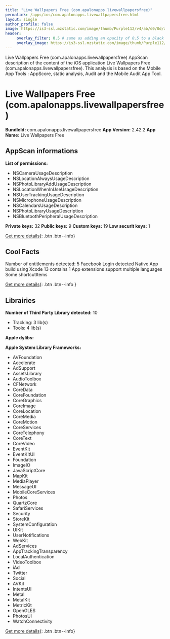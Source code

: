```yaml
---
title: "Live Wallpapers Free (com.apalonapps.livewallpapersfree)"
permalink: /apps/ios/com.apalonapps.livewallpapersfree.html
layout: single
author_profile: false
image: https://is3-ssl.mzstatic.com/image/thumb/Purple112/v4/ab/d0/0d/abd00d67-060e-c635-fc59-578ed9da57b8/AppIcon-1x_U007emarketing-0-7-0-85-220.png/512x512bb.jpg
header: 
     overlay_filter: 0.5 # same as adding an opacity of 0.5 to a black background
     overlay_image: https://is3-ssl.mzstatic.com/image/thumb/Purple112/v4/ab/d0/0d/abd00d67-060e-c635-fc59-578ed9da57b8/AppIcon-1x_U007emarketing-0-7-0-85-220.png/512x512bb.jpg
---
```

Live Wallpapers Free (com.apalonapps.livewallpapersfree) AppScan description of the content of the iOS application Live Wallpapers Free (com.apalonapps.livewallpapersfree). This analysis is based on the Mobile App Tools : AppScore, static analysis, Audit and the Mobile Audit App Tool.

# Live Wallpapers Free (com.apalonapps.livewallpapersfree)

**BundleId:** com.apalonapps.livewallpapersfree
**App Version:** 2.42.2
**App Name:** Live Wallpapers Free


## AppScan informations 

**List of permissions:** 
- NSCameraUsageDescription
- NSLocationAlwaysUsageDescription
- NSPhotoLibraryAddUsageDescription
- NSLocationWhenInUseUsageDescription
- NSUserTrackingUsageDescription
- NSMicrophoneUsageDescription
- NSCalendarsUsageDescription
- NSPhotoLibraryUsageDescription
- NSBluetoothPeripheralUsageDescription
  
  
**Private keys:** 32
**Public keys:** 9
**Custom keys:** 19
**Low securit keys:** 1
  
[Get more details](/pricing.html){: .btn .btn--info}

## Cool Facts

Number of entitlements detected: 5
Facebook Login detected
Native App
build using Xcode 13
contains 1 App extensions
support multiple languages
Some shortcutItems 
  
[Get more details](/pricing.html){: .btn .btn--info }

## Librairies 
**Number of Third Party Library detected:** 10
- Tracking: 3 lib(s)
- Tools: 4 lib(s)


**Apple dylibs:**


**Apple System Library Frameworks:**
- AVFoundation
- Accelerate
- AdSupport
- AssetsLibrary
- AudioToolbox
- CFNetwork
- CoreData
- CoreFoundation
- CoreGraphics
- CoreImage
- CoreLocation
- CoreMedia
- CoreMotion
- CoreServices
- CoreTelephony
- CoreText
- CoreVideo
- EventKit
- EventKitUI
- Foundation
- ImageIO
- JavaScriptCore
- MapKit
- MediaPlayer
- MessageUI
- MobileCoreServices
- Photos
- QuartzCore
- SafariServices
- Security
- StoreKit
- SystemConfiguration
- UIKit
- UserNotifications
- WebKit
- AdServices
- AppTrackingTransparency
- LocalAuthentication
- VideoToolbox
- iAd
- Twitter
- Social
- AVKit
- IntentsUI
- Metal
- MetalKit
- MetricKit
- OpenGLES
- PhotosUI
- WatchConnectivity


  
[Get more details](/pricing.html){: .btn .btn--info}

